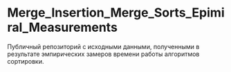 # Merge_Insertion_Merge_Sorts_Epimiral_Measurements
Публичный репозиторий с исходными данными, полученными в результате эмпирических замеров времени работы алгоритмов сортировки.
